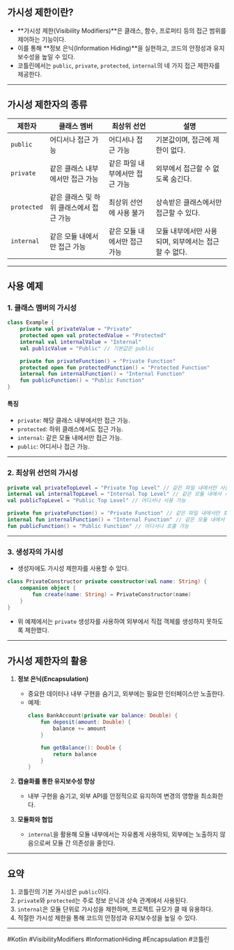 ## **가시성 제한이란?**
- **가시성 제한(Visibility Modifiers)**은 클래스, 함수, 프로퍼티 등의 접근 범위를 제어하는 기능이다.
- 이를 통해 **정보 은닉(Information Hiding)**을 실현하고, 코드의 안정성과 유지보수성을 높일 수 있다.
- 코틀린에서는 `public`, `private`, `protected`, `internal`의 네 가지 접근 제한자를 제공한다.

---

## **가시성 제한자의 종류**

| **제한자**     | **클래스 멤버**              | **최상위 선언**        | **설명**                         |
| ----------- | ----------------------- | ----------------- | ------------------------------ |
| `public`    | 어디서나 접근 가능              | 어디서나 접근 가능        | 기본값이며, 접근에 제한이 없다.             |
| `private`   | 같은 클래스 내부에서만 접근 가능      | 같은 파일 내부에서만 접근 가능 | 외부에서 접근할 수 없도록 숨긴다.            |
| `protected` | 같은 클래스 및 하위 클래스에서 접근 가능 | 최상위 선언에 사용 불가     | 상속받은 클래스에서만 접근할 수 있다.          |
| `internal`  | 같은 모듈 내에서만 접근 가능        | 같은 모듈 내에서만 접근 가능  | 모듈 내부에서만 사용되며, 외부에서는 접근할 수 없다. |

---

## **사용 예제**

### **1. 클래스 멤버의 가시성**
```kotlin
class Example {
    private val privateValue = "Private"
    protected open val protectedValue = "Protected"
    internal val internalValue = "Internal"
    val publicValue = "Public" // 기본값은 public

    private fun privateFunction() = "Private Function"
    protected open fun protectedFunction() = "Protected Function"
    internal fun internalFunction() = "Internal Function"
    fun publicFunction() = "Public Function"
}
```

#### **특징**
- `private`: 해당 클래스 내부에서만 접근 가능.
- `protected`: 하위 클래스에서도 접근 가능.
- `internal`: 같은 모듈 내에서만 접근 가능.
- `public`: 어디서나 접근 가능.

---

### **2. 최상위 선언의 가시성**
```kotlin
private val privateTopLevel = "Private Top Level" // 같은 파일 내에서만 사용 가능
internal val internalTopLevel = "Internal Top Level" // 같은 모듈 내에서 사용 가능
val publicTopLevel = "Public Top Level" // 어디서나 사용 가능

private fun privateFunction() = "Private Function" // 같은 파일 내에서만 호출 가능
internal fun internalFunction() = "Internal Function" // 같은 모듈 내에서 호출 가능
fun publicFunction() = "Public Function" // 어디서나 호출 가능
```

---

### **3. 생성자의 가시성**
- 생성자에도 가시성 제한자를 사용할 수 있다.

```kotlin
class PrivateConstructor private constructor(val name: String) {
    companion object {
        fun create(name: String) = PrivateConstructor(name)
    }
}
```
- 위 예제에서는 `private` 생성자를 사용하여 외부에서 직접 객체를 생성하지 못하도록 제한했다.

---

## **가시성 제한자의 활용**

1. **정보 은닉(Encapsulation)**
   - 중요한 데이터나 내부 구현을 숨기고, 외부에는 필요한 인터페이스만 노출한다.
   - 예제:
     ```kotlin
     class BankAccount(private var balance: Double) {
         fun deposit(amount: Double) {
             balance += amount
         }

         fun getBalance(): Double {
             return balance
         }
     }
     ```

2. **캡슐화를 통한 유지보수성 향상**
   - 내부 구현을 숨기고, 외부 API를 안정적으로 유지하여 변경의 영향을 최소화한다.

3. **모듈화와 협업**
   - `internal`을 활용해 모듈 내부에서는 자유롭게 사용하되, 외부에는 노출하지 않음으로써 모듈 간 의존성을 줄인다.

---

## **요약**
1. 코틀린의 기본 가시성은 `public`이다.
2. `private`와 `protected`는 주로 정보 은닉과 상속 관계에서 사용된다.
3. `internal`은 모듈 단위로 가시성을 제한하며, 프로젝트 규모가 클 때 유용하다.
4. 적절한 가시성 제한을 통해 코드의 안정성과 유지보수성을 높일 수 있다.

---

#Kotlin #VisibilityModifiers #InformationHiding #Encapsulation #코틀린